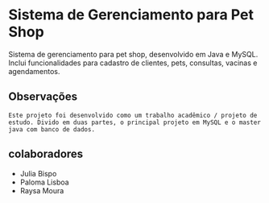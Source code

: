 # Sistema de Gerenciamento para Pet Shop   
  Sistema de gerenciamento para pet shop, desenvolvido em Java e MySQL. Inclui funcionalidades para cadastro de clientes, pets, consultas, vacinas e agendamentos.  
  ## Observações    
    Este projeto foi desenvolvido como um trabalho acadêmico / projeto de estudo. Divido em duas partes, o principal projeto em MySQL e o master java com banco de dados.
## colaboradores
 - Julia Bispo
 - Paloma Lisboa
 - Raysa Moura
